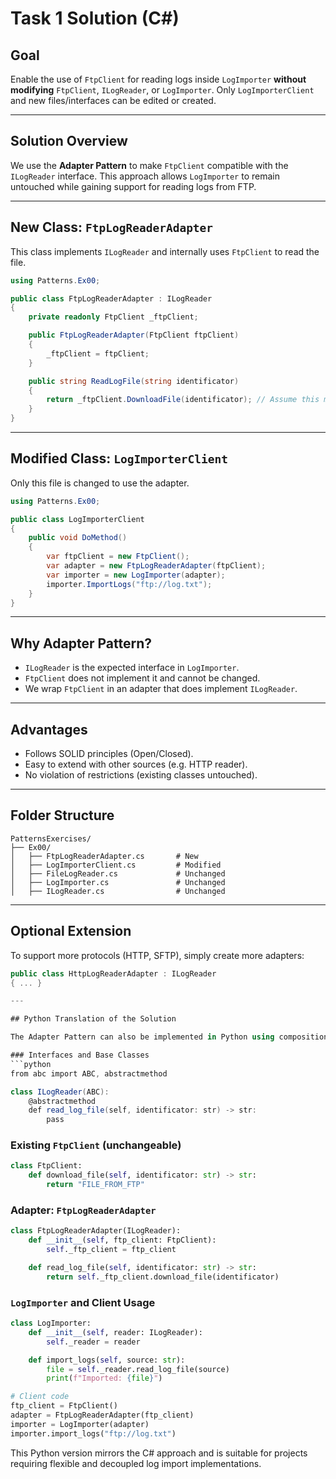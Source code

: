 # Task 1 Solution (C#)

## Goal

Enable the use of `FtpClient` for reading logs inside `LogImporter` **without modifying** `FtpClient`, `ILogReader`, or `LogImporter`. Only `LogImporterClient` and new files/interfaces can be edited or created.

---

## Solution Overview

We use the **Adapter Pattern** to make `FtpClient` compatible with the `ILogReader` interface. This approach allows `LogImporter` to remain untouched while gaining support for reading logs from FTP.

---

## New Class: `FtpLogReaderAdapter`

This class implements `ILogReader` and internally uses `FtpClient` to read the file.

```csharp
using Patterns.Ex00;

public class FtpLogReaderAdapter : ILogReader
{
    private readonly FtpClient _ftpClient;

    public FtpLogReaderAdapter(FtpClient ftpClient)
    {
        _ftpClient = ftpClient;
    }

    public string ReadLogFile(string identificator)
    {
        return _ftpClient.DownloadFile(identificator); // Assume this method exists
    }
}
```

---

## Modified Class: `LogImporterClient`

Only this file is changed to use the adapter.

```csharp
using Patterns.Ex00;

public class LogImporterClient
{
    public void DoMethod()
    {
        var ftpClient = new FtpClient();
        var adapter = new FtpLogReaderAdapter(ftpClient);
        var importer = new LogImporter(adapter);
        importer.ImportLogs("ftp://log.txt");
    }
}
```

---

## Why Adapter Pattern?

* `ILogReader` is the expected interface in `LogImporter`.
* `FtpClient` does not implement it and cannot be changed.
* We wrap `FtpClient` in an adapter that does implement `ILogReader`.

---

## Advantages

* Follows SOLID principles (Open/Closed).
* Easy to extend with other sources (e.g. HTTP reader).
* No violation of restrictions (existing classes untouched).

---

## Folder Structure

```
PatternsExercises/
├── Ex00/
│   ├── FtpLogReaderAdapter.cs       # New
│   ├── LogImporterClient.cs         # Modified
│   ├── FileLogReader.cs             # Unchanged
│   ├── LogImporter.cs               # Unchanged
│   ├── ILogReader.cs                # Unchanged
```

---

## Optional Extension

To support more protocols (HTTP, SFTP), simply create more adapters:

````csharp
public class HttpLogReaderAdapter : ILogReader
{ ... }

---

## Python Translation of the Solution

The Adapter Pattern can also be implemented in Python using composition.

### Interfaces and Base Classes
```python
from abc import ABC, abstractmethod

class ILogReader(ABC):
    @abstractmethod
    def read_log_file(self, identificator: str) -> str:
        pass
````

### Existing `FtpClient` (unchangeable)

```python
class FtpClient:
    def download_file(self, identificator: str) -> str:
        return "FILE_FROM_FTP"
```

### Adapter: `FtpLogReaderAdapter`

```python
class FtpLogReaderAdapter(ILogReader):
    def __init__(self, ftp_client: FtpClient):
        self._ftp_client = ftp_client

    def read_log_file(self, identificator: str) -> str:
        return self._ftp_client.download_file(identificator)
```

### `LogImporter` and Client Usage

```python
class LogImporter:
    def __init__(self, reader: ILogReader):
        self._reader = reader

    def import_logs(self, source: str):
        file = self._reader.read_log_file(source)
        print(f"Imported: {file}")

# Client code
ftp_client = FtpClient()
adapter = FtpLogReaderAdapter(ftp_client)
importer = LogImporter(adapter)
importer.import_logs("ftp://log.txt")
```

This Python version mirrors the C# approach and is suitable for projects requiring flexible and decoupled log import implementations.

```
```
